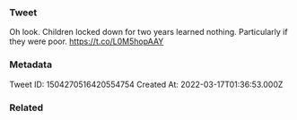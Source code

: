 ### Tweet
Oh look. Children locked down for two years learned nothing. Particularly if they were poor. https://t.co/L0M5hopAAY

### Metadata
Tweet ID: 1504270516420554754
Created At: 2022-03-17T01:36:53.000Z

### Related

